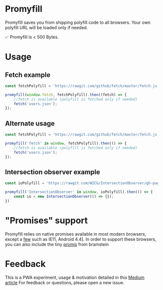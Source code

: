 # Promyfill

Promyfill saves you from shipping polyfill code to all browsers.
Your own polyfill URL will be loaded only if needed.

✅ Promyfill is < 500 Bytes.

# Usage

## Fetch example

```javascript
const fetchPolyfill = 'https://rawgit.com/github/fetch/master/fetch.js';

promyfill(window.fetch, fetchPolyfill).then((fetch) => {
    //fetch is available (polyfill is fetched only if needed)
    fetch('users.json');
});
```

## Alternate usage

```javascript
const fetchPolyfill = 'https://rawgit.com/github/fetch/master/fetch.js';

promyfill('fetch' in window, fetchPolyfill).then(() => {
    //fetch is available (polyfill is fetched only if needed)
    fetch('users.json');
});
```

## Intersection observer example

```javascript
const ioPolyfill = 'https://rawgit.com/WICG/IntersectionObserver/gh-pages/polyfill/intersection-observer.js';

promyfill('IntersectionObserver' in window, ioPolyfill).then(() => {
    const io = new IntersectionObserver(() => {});
})
```

# "Promises" support

Promyfill relies on native promises available in most modern browsers, except a [few](http://caniuse.com/#search=promise) such as IE11, Android 4.4].
In order to support these browsers, you can also include the tiny [promis](https://github.com/bramstein/promis) from bramstein

# Feedback

This is a PWA experiment, usage & motivation detailed in this [Medium article](https://medium.com/@JoubranJad/progressive-web-app-experiment-promyfill-900faddda22f)
For feedback or questions, please open a new issue.
